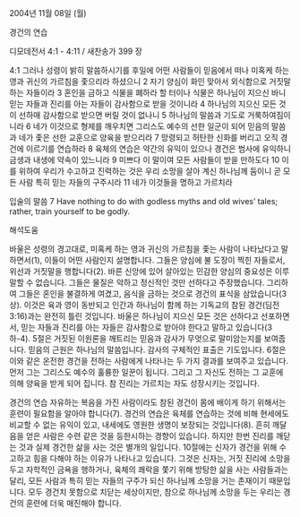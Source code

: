 2004년 11월 08일 (월)

경건의 연습



디모데전서 4:1 - 4:11 / 새찬송가 399 장


4:1 그러나 성령이 밝히 말씀하시기를 후일에 어떤 사람들이 믿음에서 떠나 미혹케 하는 영과 귀신의 가르침을 좇으리라 하셨으니 2 자기 양심이 화인 맞아서 외식함으로 거짓말하는 자들이라 3 혼인을 금하고 식물을 폐하라 할 터이나 식물은 하나님이 지으신 바니 믿는 자들과 진리를 아는 자들이 감사함으로 받을 것이니라 4 하나님의 지으신 모든 것이 선하매 감사함으로 받으면 버릴 것이 없나니 5 하나님의 말씀과 기도로 거룩하여짐이니라 6 네가 이것으로 형제를 깨우치면 그리스도 예수의 선한 일군이 되어 믿음의 말씀과 네가 좇은 선한 교훈으로 양육을 받으리라 7 망령되고 허탄한 신화를 버리고 오직 경건에 이르기를 연습하라 8 육체의 연습은 약간의 유익이 있으나 경건은 범사에 유익하니 금생과 내생에 약속이 있느니라 9 미쁘다 이 말이여 모든 사람들이 받을 만하도다 10 이를 위하여 우리가 수고하고 진력하는 것은 우리 소망을 살아 계신 하나님께 둠이니 곧 모든 사람 특히 믿는 자들의 구주시라 11 네가 이것들을 명하고 가르치라

입술의 말씀
7 Have nothing to do with godless myths and old wives’ tales; rather, train yourself to be godly.

해석도움





바울은 성령의 경고대로, 미혹케 하는 영과 귀신의 가르침을 좇는 사람이 나타났다고 말하면서(1), 이들이 어떤 사람인지 설명합니다. 그들은 양심에 불 도장이 찍힌 자들로서, 위선과 거짓말을 행합니다(2). 바른 신앙에 있어 살아있는 민감한 양심의 중요성은 이루 말할 수 없습니다. 그들은 물질은 악하고 정신적인 것만 선하다고 주장했습니다. 그리하여 그들은 혼인을 불결하게 여겼고, 음식을 금하는 것으로 경건의 표식을 삼았습니다(3상). 이것은 육과 영이 동반되고 인간과 하나님이 함께 하는 기독교의 참된 경건(딤전3:16)과는 완전히 틀린 것입니다. 바울은 하나님이 지으신 모든 것은 선하다고 선포하면서, 믿는 자들과 진리를 아는 자들은 감사함으로 받아야 한다고 말하고 있습니다(3하-4). 5절은 거짓된 이원론을 깨트리는 믿음과 감사가 무엇으로 말미암는지를 보여줍니다. 믿음의 근원은 하나님의 말씀입니다. 감사의 구체적인 표출은 기도입니다. 6절은 이와 같은 온전한 경건을 전하는 사람에게 나타나는 두 가지 결과를 보여주고 있습니다. 먼저 그는 그리스도 예수의 훌륭한 일꾼이 됩니다. 그리고 그 자신도 전하는 그 교훈에 의해 양육을 받게 되어 집니다. 참 진리는 가르치는 자도 성장시키는 것입니다. 

경건의 연습
자유하는 복음을 가진 사람이라도 참된 경건이 몸에 배이게 하기 위해서는 훈련이 필요함을 알아야 합니다(7). 경건의 연습은 육체를 연습하는 것에 비해 현세에도 비교할 수 없는 유익이 있고, 내세에도 영원한 생명이 보장되는 것입니다(8). 흔히 깨달음을 얻은 사람은 수련 같은 것을 등한시하는 경향이 있습니다. 하지만 한번 진리를 깨닫는 것과 실제 경건한 삶을 사는 것은 별개의 일입니다. 10절에는 신자가 경건을 위해 수고하고 힘을 다해야 하는 이유가 나타나고 있습니다. 그것은 신자는, 거짓 진리에 소망을 두고 자학적인 금욕을 행하거나, 육체의 쾌락을 쫓기 위해 방탕한 삶을 사는 사람들과는 달리, 모든 사람과 특히 믿는 자들의 구주가 되신 하나님께 소망을 거는 존재이기 때문입니다. 모두 경건치 못함으로 치닫는 세상이지만, 참으로 하나님께 소망을 두는 우리는 경건의 훈련에 더욱 매진해야 합니다.